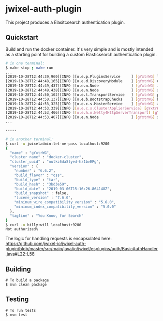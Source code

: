 # jwixel-auth-plugin

This project produces a Elasitcsearch authentication plugin.

## Quickstart

Build and run the docker container.  It's very simple and is mostly intended as a 
starting point for building a custom Elasticsearch authentication plugin.

```bash
# in one terminal:
$ make stop ; make run
...
[2019-10-28T12:44:39,960][INFO ][o.e.p.PluginsService     ] [gYxtrWG] loaded plugin [jwixel-auth-plugin]
[2019-10-28T12:44:48,165][INFO ][o.e.d.DiscoveryModule    ] [gYxtrWG] using discovery type [zen] and host providers [settings]
[2019-10-28T12:44:49,437][INFO ][o.e.n.Node               ] [gYxtrWG] initialized
[2019-10-28T12:44:49,438][INFO ][o.e.n.Node               ] [gYxtrWG] starting ...
[2019-10-28T12:44:50,102][INFO ][o.e.t.TransportService   ] [gYxtrWG] publish_address {172.17.0.2:9300}, bound_addresses {0.0.0.0:9300}
[2019-10-28T12:44:50,137][INFO ][o.e.b.BootstrapChecks    ] [gYxtrWG] bound or publishing to a non-loopback address, enforcing bootstrap checks
[2019-10-28T12:44:53,325][INFO ][o.e.c.s.MasterService    ] [gYxtrWG] zen-disco-elected-as-master ([0] nodes joined), reason: new_master {gYxtrWG}{gYxtrWGgQNeR4YE5Duh9hg}{B1bMDxbHSHehTRyawgw_cA}{172.17.0.2}{172.17.0.2:9300}
[2019-10-28T12:44:53,339][INFO ][o.e.c.s.ClusterApplierService] [gYxtrWG] new_master {gYxtrWG}{gYxtrWGgQNeR4YE5Duh9hg}{B1bMDxbHSHehTRyawgw_cA}{172.17.0.2}{172.17.0.2:9300}, reason: apply cluster state (from master [master {gYxtrWG}{gYxtrWGgQNeR4YE5Duh9hg}{B1bMDxbHSHehTRyawgw_cA}{172.17.0.2}{172.17.0.2:9300} committed version [1] source [zen-disco-elected-as-master ([0] nodes joined)]])
[2019-10-28T12:44:53,406][INFO ][o.e.h.n.Netty4HttpServerTransport] [gYxtrWG] publish_address {172.17.0.2:9200}, bound_addresses {0.0.0.0:9200}
[2019-10-28T12:44:53,407][INFO ][o.e.n.Node               ] [gYxtrWG] started
...

-----

# in another terminal:
$ curl -u jwixeladmin:let-me-pass localhost:9200
{
  "name" : "gYxtrWG",
  "cluster_name" : "docker-cluster",
  "cluster_uuid" : "nutkz6daSlyed-hz1bvEPg",
  "version" : {
    "number" : "6.6.2",
    "build_flavor" : "oss",
    "build_type" : "tar",
    "build_hash" : "3bd3e59",
    "build_date" : "2019-03-06T15:16:26.864148Z",
    "build_snapshot" : false,
    "lucene_version" : "7.6.0",
    "minimum_wire_compatibility_version" : "5.6.0",
    "minimum_index_compatibility_version" : "5.0.0"
  },
  "tagline" : "You Know, for Search"
}
$ curl -u billy:will localhost:9200
Not authorized%
```

The logic for handling requests is encapsulated here:
https://github.com/jwixel-io/jwixel-auth-plugin/blob/master/src/main/java/io/jwixel/esplugins/auth/BasicAuthHandler.java#L22-L58

## Building

```
# To build a package
$ mvn clean package
```

## Testing

```
# To run tests
$ mvn test
```
